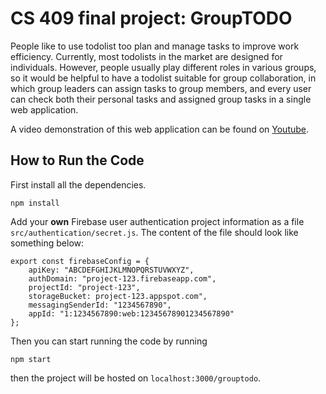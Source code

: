 # CS 409 final project: GroupTODO
People like to use todolist too plan and manage tasks to improve work efficiency. Currently, most todolists in the market are designed for individuals. However, people usually play different roles in various groups, so it would be helpful to have a todolist suitable for group collaboration, in which group leaders can assign tasks to group members, and every user can check both their personal tasks and assigned group tasks in a single web application.

A video demonstration of this web application can be found on [Youtube](https://youtu.be/LsAwws9SEzo).


## How to Run the Code

First install all the dependencies.
```
npm install
```

Add your **own** Firebase user authentication project information as a file ```src/authentication/secret.js```. The content of the file should look like something below:
```
export const firebaseConfig = {
    apiKey: "ABCDEFGHIJKLMNOPQRSTUVWXYZ",
    authDomain: "project-123.firebaseapp.com",
    projectId: "project-123",
    storageBucket: project-123.appspot.com",
    messagingSenderId: "1234567890",
    appId: "1:1234567890:web:12345678901234567890"
};
```
Then you can start running the code by running
```
npm start
```
then the project will be hosted on ```localhost:3000/grouptodo```.

